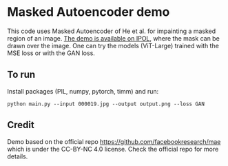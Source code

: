 # Masked Autoencoder demo

This code uses Masked Autoencoder of He et al. for impainting a masked region of an image. [The demo is available on IPOL](https://ipolcore.ipol.im/demo/clientApp/demo.html?id=5555531082047), where the mask can be drawn over the image. One can try the models (ViT-Large) trained with the MSE loss or with the GAN loss.

## To run
Install packages (PIL, numpy, pytorch, timm) and run:
```
python main.py --input 000019.jpg --output output.png --loss GAN
```

## Credit
Demo based on the official repo https://github.com/facebookresearch/mae which is under the CC-BY-NC 4.0 license. Check the official repo for more details.

